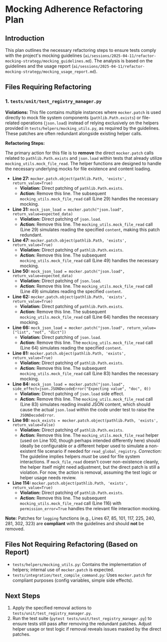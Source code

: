 # Mocking Adherence Refactoring Plan

## Introduction

This plan outlines the necessary refactoring steps to ensure tests comply with the project's mocking guidelines (`ai/sessions/2025-04-11/refactor-mocking-strategy/mocking_guidelines.md`). The analysis is based on the guidelines and the usage report (`ai/sessions/2025-04-11/refactor-mocking-strategy/mocking_usage_report.md`).

## Files Requiring Refactoring

### 1. `tests/unit/test_registry_manager.py`

**Violations:** This file contains multiple instances where `mocker.patch` is used directly to mock file system components (`pathlib.Path.exists`) or file-related operations (`json.load`) instead of relying exclusively on the helpers provided in `tests/helpers/mocking_utils.py`, as required by the guidelines. These patches are often redundant alongside existing helper calls.

**Refactoring Steps:**

The primary action for this file is to **remove** the direct `mocker.patch` calls related to `pathlib.Path.exists` and `json.load` within tests that already utilize `mocking_utils.mock_file_read`. The helper functions are designed to handle the necessary underlying mocks for file existence and content loading.

*   **Line 27:** `mocker.patch.object(pathlib.Path, 'exists', return_value=True)`
    *   **Violation:** Direct patching of `pathlib.Path.exists`.
    *   **Action:** Remove this line. The subsequent `mocking_utils.mock_file_read` call (Line 29) handles the necessary mocking.
*   **Line 31:** `mock_json_load = mocker.patch("json.load", return_value=expected_data)`
    *   **Violation:** Direct patching of `json.load`.
    *   **Action:** Remove this line. The `mocking_utils.mock_file_read` call (Line 29) simulates reading the specified `content`, making this patch redundant.
*   **Line 47:** `mocker.patch.object(pathlib.Path, 'exists', return_value=True)`
    *   **Violation:** Direct patching of `pathlib.Path.exists`.
    *   **Action:** Remove this line. The subsequent `mocking_utils.mock_file_read` call (Line 49) handles the necessary mocking.
*   **Line 50:** `mock_json_load = mocker.patch("json.load", return_value=expected_data)`
    *   **Violation:** Direct patching of `json.load`.
    *   **Action:** Remove this line. The `mocking_utils.mock_file_read` call (Line 49) simulates reading the specified `content`.
*   **Line 62:** `mocker.patch.object(pathlib.Path, 'exists', return_value=True)`
    *   **Violation:** Direct patching of `pathlib.Path.exists`.
    *   **Action:** Remove this line. The subsequent `mocking_utils.mock_file_read` call (Line 64) handles the necessary mocking.
*   **Line 66:** `mock_json_load = mocker.patch("json.load", return_value=["list", "not", "dict"])`
    *   **Violation:** Direct patching of `json.load`.
    *   **Action:** Remove this line. The `mocking_utils.mock_file_read` call (Line 64) simulates reading the specified `content`.
*   **Line 81:** `mocker.patch.object(pathlib.Path, 'exists', return_value=True)`
    *   **Violation:** Direct patching of `pathlib.Path.exists`.
    *   **Action:** Remove this line. The subsequent `mocking_utils.mock_file_read` call (Line 83) handles the necessary mocking.
*   **Line 84:** `mock_json_load = mocker.patch("json.load", side_effect=json.JSONDecodeError("Expecting value", "doc", 0))`
    *   **Violation:** Direct patching of `json.load` side effect.
    *   **Action:** Remove this line. The `mocking_utils.mock_file_read` call (Line 83) simulates reading invalid JSON content, which should cause the actual `json.load` within the code under test to raise the `JSONDecodeError`.
*   **Line 98:** `mock_exists = mocker.patch.object(pathlib.Path, 'exists', return_value=False)`
    *   **Violation:** Direct patching of `pathlib.Path.exists`.
    *   **Action:** Remove this line. The `mocking_utils.mock_file_read` helper (used on Line 100, though perhaps intended differently here) should ideally be configurable or a different helper used to simulate a non-existent file scenario if needed for `read_global_registry`. *Correction:* The guideline implies helpers *must* be used for file system interactions. If `mock_file_read` doesn't cover non-existence cleanly, the helper itself might need adjustment, but the direct patch is still a violation. For now, the action is removal, assuming the test logic or helper usage needs review.
*   **Line 114:** `mocker.patch.object(pathlib.Path, 'exists', return_value=True)`
    *   **Violation:** Direct patching of `pathlib.Path.exists`.
    *   **Action:** Remove this line. The subsequent `mocking_utils.mock_file_read` call (Line 116) with `permission_error=True` handles the relevant file interaction mocking.

**Note:** Patches for `logging` functions (e.g., Lines 67, 85, 101, 117, 225, 240, 281, 302, 323) are **compliant** with the guidelines and should **not** be removed.

## Files Not Requiring Refactoring (Based on Report)

*   `tests/helpers/mocking_utils.py`: Contains the implementation of helpers; internal use of `mocker.patch` is expected.
*   `tests/integration/test_compile_command.py`: Uses `mocker.patch` for compliant purposes (config variables, simple side effects).

## Next Steps

1.  Apply the specified removal actions to `tests/unit/test_registry_manager.py`.
2.  Run the test suite (`pytest tests/unit/test_registry_manager.py`) to ensure tests still pass after removing the redundant patches. Adjust helper usage or test logic if removal reveals issues masked by the direct patches.